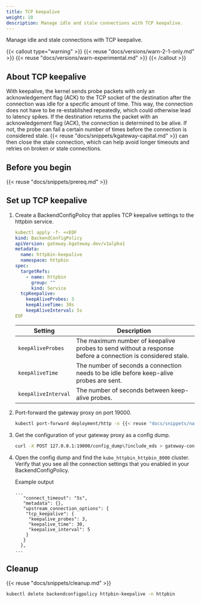 ```yaml
---
title: TCP keepalive
weight: 10
description: Manage idle and stale connections with TCP keepalive. 
---
```


Manage idle and stale connections with TCP keepalive.

{{< callout type="warning" >}} 
{{< reuse "docs/versions/warn-2-1-only.md" >}} {{< reuse "docs/versions/warn-experimental.md" >}}
{{< /callout >}}

## About TCP keepalive

With keepalive, the kernel sends probe packets with only an acknowledgement flag (ACK) to the TCP socket of the destination after the connection was idle for a specific amount of time. This way, the connection does not have to be re-established repeatedly, which could otherwise lead to latency spikes. If the destination returns the packet with an acknowledgement flag (ACK), the connection is determined to be alive. If not, the probe can fail a certain number of times before the connection is considered stale. {{< reuse "docs/snippets/kgateway-capital.md" >}} can then close the stale connection, which can help avoid longer timeouts and retries on broken or stale connections.

## Before you begin

{{< reuse "docs/snippets/prereq.md" >}}

## Set up TCP keepalive

1. Create a BackendConfigPolicy that applies TCP keepalive settings to the httpbin service. 
   ```yaml 
   kubectl apply -f- <<EOF
   kind: BackendConfigPolicy
   apiVersion: gateway.kgateway.dev/v1alpha1
   metadata:
     name: httpbin-keepalive
     namespace: httpbin   
   spec:
     targetRefs:
       - name: httpbin
         group: ""
         kind: Service
     tcpKeepalive:
       keepAliveProbes: 3
       keepAliveTime: 30s
       keepAliveInterval: 5s
   EOF
   ```  
   
   | Setting | Description | 
   | -- | -- | 
   | `keepAliveProbes` | The maximum number of keepalive probes to send without a response before a connection is considered stale. | 
   | `keepAliveTime` | The number of seconds a connection needs to be idle before keep-alive probes are sent. |
   | `keepAliveInterval` | The number of seconds between keep-alive probes.  |  

2. Port-forward the gateway proxy on port 19000. 
   ```sh
   kubectl port-forward deployment/http -n {{< reuse "docs/snippets/namespace.md" >}} 19000
   ```
   
3. Get the configuration of your gateway proxy as a config dump. 
   ```sh
   curl -X POST 127.0.0.1:19000/config_dump\?include_eds > gateway-config.json
   ```
   
4. Open the config dump and find the `kube_httpbin_httpbin_8000` cluster. Verify that you see all the connection settings that you enabled in your BackendConfigPolicy. 
   
   Example output
   ```console {hl_lines=[5,6,7,8]}
   ...
      "connect_timeout": "5s",
      "metadata": {},
      "upstream_connection_options": {
       "tcp_keepalive": {
        "keepalive_probes": 3,
        "keepalive_time": 30,
        "keepalive_interval": 5
       }
      }
     },
   ...
   ```
    
## Cleanup

{{< reuse "docs/snippets/cleanup.md" >}}

```sh
kubectl delete backendconfigpolicy httpbin-keepalive -n httpbin
```
